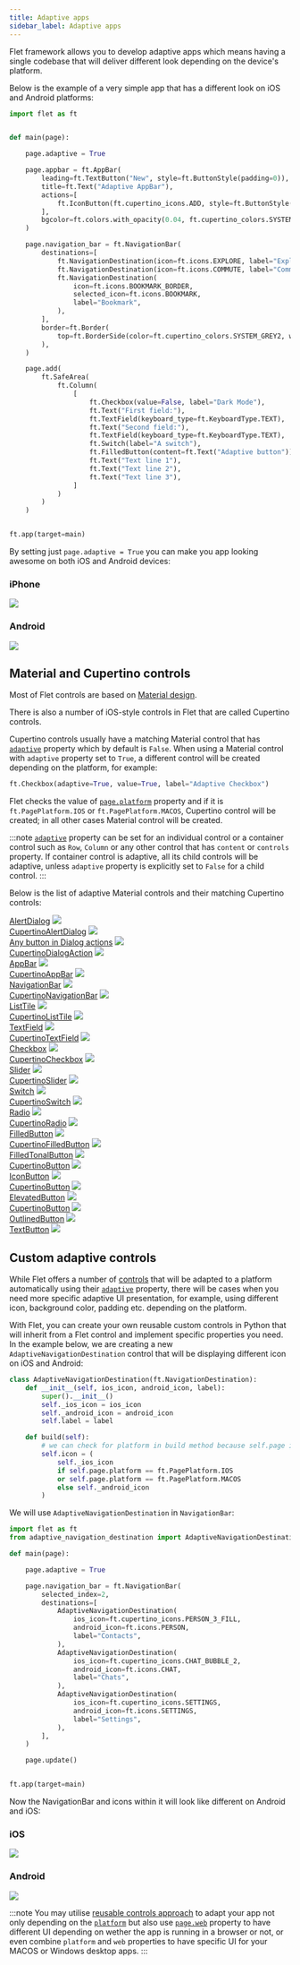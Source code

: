 ```yaml
---
title: Adaptive apps
sidebar_label: Adaptive apps
---
```


Flet framework allows you to develop adaptive apps which means having a single codebase that will deliver different look depending on the device's platform.

Below is the example of a very simple app that has a different look on iOS and Android platforms:

```python
import flet as ft


def main(page):

    page.adaptive = True

    page.appbar = ft.AppBar(
        leading=ft.TextButton("New", style=ft.ButtonStyle(padding=0)),
        title=ft.Text("Adaptive AppBar"),
        actions=[
            ft.IconButton(ft.cupertino_icons.ADD, style=ft.ButtonStyle(padding=0))
        ],
        bgcolor=ft.colors.with_opacity(0.04, ft.cupertino_colors.SYSTEM_BACKGROUND),
    )

    page.navigation_bar = ft.NavigationBar(
        destinations=[
            ft.NavigationDestination(icon=ft.icons.EXPLORE, label="Explore"),
            ft.NavigationDestination(icon=ft.icons.COMMUTE, label="Commute"),
            ft.NavigationDestination(
                icon=ft.icons.BOOKMARK_BORDER,
                selected_icon=ft.icons.BOOKMARK,
                label="Bookmark",
            ),
        ],
        border=ft.Border(
            top=ft.BorderSide(color=ft.cupertino_colors.SYSTEM_GREY2, width=0)
        ),
    )

    page.add(
        ft.SafeArea(
            ft.Column(
                [
                    ft.Checkbox(value=False, label="Dark Mode"),
                    ft.Text("First field:"),
                    ft.TextField(keyboard_type=ft.KeyboardType.TEXT),
                    ft.Text("Second field:"),
                    ft.TextField(keyboard_type=ft.KeyboardType.TEXT),
                    ft.Switch(label="A switch"),
                    ft.FilledButton(content=ft.Text("Adaptive button")),
                    ft.Text("Text line 1"),
                    ft.Text("Text line 2"),
                    ft.Text("Text line 3"),
                ]
            )
        )
    )


ft.app(target=main)
```

By setting just `page.adaptive = True` you can make you app looking awesome on both iOS and Android devices:

<div className="row">
  <div className="col col--6" style={{textAlign: 'center'}}>
    <h3>iPhone</h3>
    <img src="/img/blog/adaptive/iphone-adaptive-app.png" className="screenshot-60" />
  </div>
  <div className="col col--6" style={{textAlign: 'center'}}>
    <h3>Android</h3>
    <img src="/img/blog/adaptive/android-adaptive-app.png" className="screenshot-60" style={{ width: '57%'}} />
  </div>  
</div>

## Material and Cupertino controls

Most of Flet controls are based on [Material design](https://m3.material.io/). 

There is also a number of iOS-style controls in Flet that are called Cupertino controls. 

Cupertino controls usually have a matching Material control that has [`adaptive`](/docs/controls#adaptive) property which by default is `False`. When using a Material control with `adaptive` property set to `True`, a different control will be created depending on the platform, for example:
```python
ft.Checkbox(adaptive=True, value=True, label="Adaptive Checkbox")
```

Flet checks the value of [`page.platform`](/docs/controls/page#platform) property and if it is `ft.PagePlatform.IOS` or `ft.PagePlatform.MACOS`, Cupertino control will be created; in all other cases Material control will be created. 

:::note
[`adaptive`](/docs/controls#adaptive) property can be set for an individual control or a container control such as `Row`, `Column` or any other control that has `content` or `controls` property. If container control is adaptive, all its child controls will be adaptive, unless `adaptive` property is explicitly set to `False` for a child control.
:::

Below is the list of adaptive Material controls and their matching Cupertino controls:

<div className="row">
  <div className="col col--6" style={{textAlign: 'center'}}>
    <a href="/docs/controls/alertdialog">AlertDialog</a>
    <img src="/img/docs/adaptive-apps/alertdialog.png" className="screenshot-50" />
  </div>
  <div className="col col--6" style={{textAlign: 'center'}}>
    <a href="/docs/controls/cupertinoalertdialog">CupertinoAlertDialog</a>
    <img src="/img/docs/adaptive-apps/cupertinoalertdialog.png" className="screenshot-60" />
  </div>  
</div>

<div className="row">
  <div className="col col--6" style={{textAlign: 'center'}}>
    <a href="/docs/controls/buttons">Any button in Dialog actions</a>
        <img src="/img/docs/adaptive-apps/dialogactions.png" className="screenshot-30" />
  </div>
  <div className="col col--6" style={{textAlign: 'center'}}>
      <a href="/docs/controls/cupertinodialogaction">CupertinoDialogAction</a>
    <img src="/img/docs/adaptive-apps/cupertinodialogactions.png" className="screenshot-40" />
  </div>  
</div>


<div className="row">
  <div className="col col--6" style={{textAlign: 'center'}}>
    <a href="/docs/controls/appbar">AppBar</a>
    <img src="/img/docs/adaptive-apps/appbar.png" className="screenshot-60" />
  </div>
  <div className="col col--6" style={{textAlign: 'center'}}>
    <a href="/docs/controls/cupertinoappbar">CupertinoAppBar</a>
    <img src="/img/docs/adaptive-apps/cupertinoappbar.png" className="screenshot-60" />
  </div>  
</div>

<div className="row">
  <div className="col col--6" style={{textAlign: 'center'}}>
    <a href="/docs/controls/navigationbar">NavigationBar</a>
    <img src="/img/docs/adaptive-apps/navigationbar.png" className="screenshot-60" />
  </div>
  <div className="col col--6" style={{textAlign: 'center'}}>
    <a href="/docs/controls/cupertinonavigationbar">CupertinoNavigationBar</a>
    <img src="/img/docs/adaptive-apps/cupertinonavigationbar.png" className="screenshot-70" />
  </div>  
</div>

<div className="row">
  <div className="col col--6" style={{textAlign: 'center'}}>
    <a href="/docs/controls/listtile">ListTile</a>
    <img src="/img/docs/adaptive-apps/listtile.png" className="screenshot-70" />
  </div>
  <div className="col col--6" style={{textAlign: 'center'}}>
    <a href="/docs/controls/cupertinolisttile">CupertinoListTile</a>
    <img src="/img/docs/adaptive-apps/cupertinolisttile.png" className="screenshot-70" />
  </div>  
</div>

<div className="row">
  <div className="col col--6" style={{textAlign: 'center'}}>
    <a href="/docs/controls/textfield">TextField</a>
    <img src="/img/docs/adaptive-apps/textfield.png" className="screenshot-70" />
  </div>
  <div className="col col--6" style={{textAlign: 'center'}}>
    <a href="/docs/controls/cupertinotextfield">CupertinoTextField</a>
    <img src="/img/docs/adaptive-apps/cupertinotextfield.png" className="screenshot-70" />
  </div>  
</div>

<div className="row">
  <div className="col col--6" style={{textAlign: 'center'}}>
    <a href="/docs/controls/checkbox">Checkbox</a>
    <img src="/img/docs/adaptive-apps/checkbox.png" className="screenshot-10" />
  </div>
  <div className="col col--6" style={{textAlign: 'center'}}>
    <a href="/docs/controls/cupertinocheckbox">CupertinoCheckbox</a>
    <img src="/img/docs/adaptive-apps/cupertinocheckbox.png" className="screenshot-10" />
  </div>  
</div>

<div className="row">
  <div className="col col--6" style={{textAlign: 'center'}}>
    <a href="/docs/controls/slider">Slider</a>
    <img src="/img/docs/adaptive-apps/slider.png" className="screenshot-30" />
  </div>
  <div className="col col--6" style={{textAlign: 'center'}}>
    <a href="/docs/controls/cupertinoslider">CupertinoSlider</a>
    <img src="/img/docs/adaptive-apps/cupertinoslider.png" className="screenshot-30" />
  </div>  
</div>

<div className="row">
  <div className="col col--6" style={{textAlign: 'center'}}>
    <a href="/docs/controls/switch">Switch</a>
    <img src="/img/docs/adaptive-apps/switch.png" className="screenshot-10" />
  </div>
  <div className="col col--6" style={{textAlign: 'center'}}>
    <a href="/docs/controls/cupertinoswitch">CupertinoSwitch</a>
    <img src="/img/docs/adaptive-apps/cupertinoswitch.png" className="screenshot-10" />
  </div>  
</div>

<div className="row">
  <div className="col col--6" style={{textAlign: 'center'}}>
    <a href="/docs/controls/radio">Radio</a>
    <img src="/img/docs/adaptive-apps/radio.png" className="screenshot-10" />
  </div>
  <div className="col col--6" style={{textAlign: 'center'}}>
    <a href="/docs/controls/cupertinoradio">CupertinoRadio</a>
    <img src="/img/docs/adaptive-apps/cupertinoradio.png" className="screenshot-10" />
  </div>  
</div>

<div className="row">
  <div className="col col--6" style={{textAlign: 'center'}}>
    <a href="/docs/controls/filledbutton">FilledButton</a>
    <img src="/img/docs/adaptive-apps/filledbutton.png" className="screenshot-20" />
  </div>
  <div className="col col--6" style={{textAlign: 'center'}}>
    <a href="/docs/controls/cupertinobutton">CupertinoFilledButton</a>
    <img src="/img/docs/adaptive-apps/cupertinofilledbutton.png" className="screenshot-30" />
  </div>  
</div>

<div className="row">
  <div className="col col--6" style={{textAlign: 'center'}}>
    <a href="/docs/controls/filledtonalbutton">FilledTonalButton</a>
    <img src="/img/docs/adaptive-apps/filledtonalbutton.png" className="screenshot-20" />
  </div>
  <div className="col col--6" style={{textAlign: 'center'}}>
    <a href="/docs/controls/cupertinobutton">CupertinoButton</a>
    <img src="/img/docs/adaptive-apps/cupertinobutton-filledtonal.png" className="screenshot-30" />
  </div>  
</div>

<div className="row">
  <div className="col col--6" style={{textAlign: 'center'}}>
    <a href="/docs/controls/iconbutton">IconButton</a>
    <img src="/img/docs/adaptive-apps/icon-button.png" className="screenshot-10" />
  </div>
  <div className="col col--6" style={{textAlign: 'center'}}>
    <a href="/docs/controls/cupertinobutton">CupertinoButton</a>
    <img src="/img/docs/adaptive-apps/icon-button-cupertino.png" className="screenshot-10" />
  </div>  
</div>

<div className="row">
  <div className="col col--6" style={{textAlign: 'center'}}>
    <a href="/docs/controls/elevatedbutton">ElevatedButton</a>
    <img src="/img/docs/adaptive-apps/elevatedbutton.png" className="screenshot-20" />
  </div>
  <div className="col col--6" style={{textAlign: 'center'}}>
    <a href="/docs/controls/cupertinobutton">CupertinoButton</a>
    <img src="/img/docs/adaptive-apps/cupertinobutton.png" className="screenshot-20" />
  </div>  
</div>

<div className="row">
  <div className="col col--6" style={{textAlign: 'center'}}>
    <a href="/docs/controls/outlinedbutton">OutlinedButton</a>
    <img src="/img/docs/adaptive-apps/outlinedbutton.png" className="screenshot-20" />
  </div>
  <div className="col col--6" style={{textAlign: 'center'}}>
  </div>  
</div>

<div className="row">
  <div className="col col--6" style={{textAlign: 'center'}}>
    <a href="/docs/controls/textbutton">TextButton</a>
    <img src="/img/docs/adaptive-apps/textbutton.png" className="screenshot-20" />
  </div>
  <div className="col col--6" style={{textAlign: 'center'}}>
  </div>  
</div>

## Custom adaptive controls

While Flet offers a number of [controls](#material-and-cupertino-controls) that will be adapted to a platform automatically using their [`adaptive`](/docs/controls#adaptive) property, there will be cases when you need more specific adaptive UI presentation, for example, using different icon, background color, padding etc. depending on the platform.

With Flet, you can create your own reusable custom controls in Python that will inherit from a Flet control and implement specific properties you need. In the example below, we are creating a new `AdaptiveNavigationDestination` control that will be displaying different icon on iOS and Android:

```python
class AdaptiveNavigationDestination(ft.NavigationDestination):
    def __init__(self, ios_icon, android_icon, label):
        super().__init__()
        self._ios_icon = ios_icon
        self._android_icon = android_icon
        self.label = label

    def build(self):
        # we can check for platform in build method because self.page is known
        self.icon = (
            self._ios_icon
            if self.page.platform == ft.PagePlatform.IOS
            or self.page.platform == ft.PagePlatform.MACOS
            else self._android_icon
        )
```

We will use `AdaptiveNavigationDestination` in `NavigationBar`:

```python
import flet as ft
from adaptive_navigation_destination import AdaptiveNavigationDestination

def main(page):

    page.adaptive = True

    page.navigation_bar = ft.NavigationBar(
        selected_index=2,
        destinations=[
            AdaptiveNavigationDestination(
                ios_icon=ft.cupertino_icons.PERSON_3_FILL,
                android_icon=ft.icons.PERSON,
                label="Contacts",
            ),
            AdaptiveNavigationDestination(
                ios_icon=ft.cupertino_icons.CHAT_BUBBLE_2,
                android_icon=ft.icons.CHAT,
                label="Chats",
            ),
            AdaptiveNavigationDestination(
                ios_icon=ft.cupertino_icons.SETTINGS,
                android_icon=ft.icons.SETTINGS,
                label="Settings",
            ),
        ],
    )

    page.update()


ft.app(target=main)
```
Now the NavigationBar and icons within it will look like different on Android and iOS:

<div className="row">
  <div className="col col--6" style={{textAlign: 'center'}}>
    <h3>iOS</h3>
    <img src="/img/docs/adaptive-apps/navigation-bar-custom-ios.png" className="screenshot-100" />
  </div>
  <div className="col col--6" style={{textAlign: 'center'}}>
    <h3>Android</h3>
    <img src="/img/docs/adaptive-apps/navigation-bar-custom-android.png" className="screenshot-100"/>
  </div>  
</div>

:::note
You may utilise [reusable controls approach](custom-controls) to adapt your app not only depending on the [`platform`](/docs/controls/page#platform) but also use [`page.web`](/docs/controls/page#web) property to have different UI depending on wether the app is running in a browser or not, or even combine `platform` and `web` properties to have specific UI for your MACOS or Windows desktop apps.
:::






